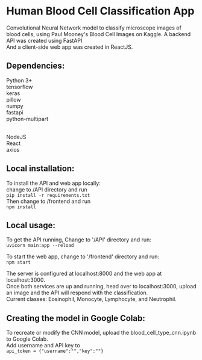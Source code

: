 # Human Blood Cell Classification App

Convolutional Neural Network model to classify microscope images of blood cells, using Paul Mooney's Blood Cell Images on Kaggle.
A backend API was created using FastAPI<br>
And a client-side web app was created in ReactJS.

Dependencies:
--
Python 3+
<br>
tensorflow
<br>keras
<br>pillow
<br>numpy
<br>fastapi
<br>python-multipart


<br>NodeJS
<br>React
<br>axios

Local installation:
--
To install the API and web app locally:<br>
change to /API directory and run <br>
`pip install -r requirements.txt` <br>
Then change to /frontend and run <br>
`npm install`

Local usage:
--
To get the API running, Change to '/API' directory and run:<br>
`uvicorn main:app --reload`

To start the web app, change to '/frontend' directory and run:<br>
`npm start`<br>

The server is configured at localhost:8000 and the web app at localhost:3000. <br>
Once both services are up and running, head over to localhost:3000, upload an image and the API will respond with the classification. <br>
Current classes:
Eosinophil, Monocyte, Lymphocyte, and Neutrophil.

Creating the model in Google Colab:
--
To recreate or modify the CNN model, upload the blood_cell_type_cnn.ipynb to Google Colab.<br>
Add username and API key to<br>
`api_token = {"username":"","key":""}`
